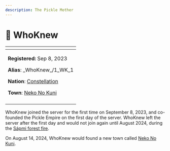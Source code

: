 ```yaml
---
description: The Pickle Mother
---
```


# 👤 WhoKnew

<table data-view="cards"><thead><tr><th></th></tr></thead><tbody><tr><td><p><strong>Registered:</strong> Sep 8, 2023</p><p><strong>Alias</strong>: _WhoKnew_/1_WK_1</p><p><strong>Nation</strong>: <a href="../nations/constellation.md">Constellation</a></p><p><strong>Town</strong>: <a href="../towns/neko_no_kuni.md">Neko No Kuni</a></p></td></tr><tr><td><img src="../../../.gitbook/assets/_WhoKnew_-skin.png" alt=""></td></tr></tbody></table>

WhoKnew joined the server for the first time on September 8, 2023, and co-founded the Pickle Empire on the first day of the server. WhoKnew left the server after the first day and would not join again until August 2024, during the [Sápmi forest fire](../../../server-events/terrain-incidents/the-sapmi-forest-fire.md).

On August 14, 2024, WhoKnew would found a new town called [Neko No Kuni](../towns/neko\_no\_kuni.md).
